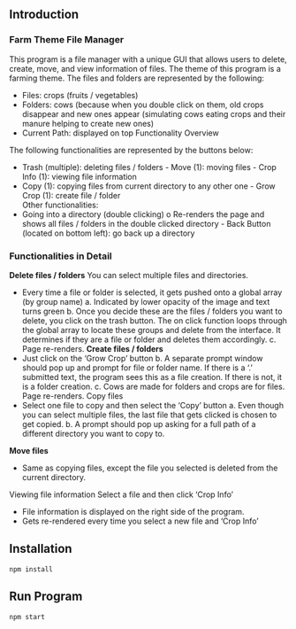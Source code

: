 ## Introduction
### Farm Theme File Manager

This program is a file manager with a unique GUI that allows users to delete, create, move, and view information of files. The theme of this program is a farming theme. The files and folders are represented by the following:  
- Files: crops (fruits / vegetables)  
- Folders: cows (because when you double click on them, old crops disappear and new ones appear (simulating cows eating crops and their manure helping to create new ones) 
- Current Path: displayed on top 
Functionality Overview 
 
The following functionalities are represented by the buttons below: 
- Trash (multiple): deleting files / folders  - Move (1): moving files  - Crop Info (1): viewing file information  
- Copy (1): copying files from current directory to any other one - Grow Crop (1):  create file / folder  
Other functionalities: 
- Going into a directory (double clicking) o Re-renders the page and shows all files / folders in the double clicked directory -  Back Button (located on bottom left): go back up a directory 
 
### Functionalities in Detail
 
**Delete files / folders**
You can select multiple files and directories. 
- Every time a file or folder is selected, it gets pushed onto a global array (by group name) a. Indicated by lower opacity of the image and text turns green b. Once you decide these are the files / folders you want to delete, you click on the trash button. The on click function loops through the global array to locate these groups and delete from the interface. It determines if they are a file or folder and deletes them accordingly. c. Page re-renders. 
**Create files / folders**
- Just click on the ‘Grow Crop’ button b. A separate prompt window should pop up and prompt for file or folder name. If there is a ‘.’ submitted text, the program sees this as a file creation. If there is not, it is a folder creation.  c. Cows are made for folders and crops are for files. Page re-renders. 
Copy files  
- Select one file to copy and then select the ‘Copy’ button  a. Even though you can select multiple files, the last file that gets clicked is chosen to get copied.  b. A prompt should pop up asking for a full path of a different directory you want to copy to. 
 
**Move files**
- Same as copying files, except the file you selected is deleted from the current directory. 
 
Viewing file information 
Select a file and then click ‘Crop Info’ 
- File information is displayed on the right side of the program.
- Gets re-rendered every time you select a new file and ‘Crop Info’ 

## Installation

`npm install`

## Run Program

`npm start`
